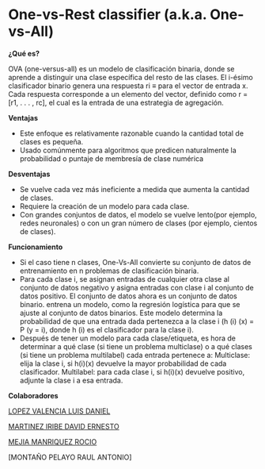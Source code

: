 # One-vs-Rest classifier (a.k.a. One-vs-All)

**¿Qué es?**

OVA (one-versus-all) es un modelo de clasificación binaria, donde se aprende a distinguir una clase específica del resto de las clases. El i-ésimo clasificador binario genera una respuesta  ri ≡ para el vector de entrada x. Cada respuesta corresponde a un elemento del vector, definido como r = [r1, . . . , rc], el cual es la entrada de una estrategia de agregación.

**Ventajas**

- Este enfoque es relativamente razonable cuando la cantidad total de clases es pequeña.
- Usado comúnmente para algoritmos que predicen naturalmente la probabilidad o puntaje de membresía de clase numérica

**Desventajas**

- Se vuelve cada vez más ineficiente a medida que aumenta la cantidad de clases.
- Requiere la creación de un modelo para cada clase.
- Con grandes conjuntos de datos, el modelo se vuelve lento(por ejemplo, redes neuronales) o con un gran número de clases (por ejemplo, cientos de clases).

**Funcionamiento**

- Si el caso tiene n clases, One-Vs-All convierte su conjunto de datos de entrenamiento en n problemas de clasificación binaria.
- Para cada clase i, se asignan entradas de cualquier otra clase al conjunto de datos negativo y asigna entradas con clase i al conjunto de datos positivo. El conjunto de datos ahora es un conjunto de datos binario.
entrena un modelo, como la regresión logística para que se ajuste al conjunto de datos binarios. Este modelo determina la probabilidad de que una entrada dada pertenezca a la clase i (h (i) (x) = P (y = i), donde h (i) es el clasificador para la clase i).
- Después de tener un modelo para cada clase/etiqueta, es hora de determinar a qué clase (si tiene un problema multiclase) o a qué clases (si tiene un problema multilabel) cada entrada pertenece a:
Multiclase: elija la clase i,  si h(i)(x) devuelve la mayor probabilidad de cada clasificador.
Multilabel: para cada clase i, si h(i)(x) devuelve positivo, adjunte la clase i a esa entrada.


**Colaboradores**

[LOPEZ VALENCIA LUIS DANIEL](https://github.com/Drani04)

[MARTINEZ IRIBE DAVID ERNESTO](https://github.com/DavidMtz1)

[MEJIA MANRIQUEZ ROCIO](https://github.com/Rocio-Mejia)

[MONTAÑO PELAYO RAUL ANTONIO]

